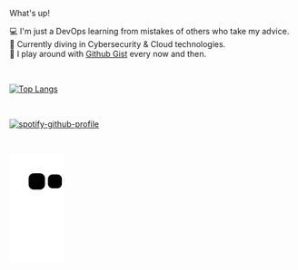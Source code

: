 

<!--
**Phantochi/Phantochi** is a ✨ _special_ ✨ repository because its `README.md` (this file) appears on your GitHub profile.

Here are some ideas to get you started:

💻 I'm developer
🚀 I'm a - and - at -
 I'm a Microsoft MVP
🔥 I'm community leader at -
📝 I'm currently graduating in CyberSecurity
✨ I try to help people who are studying programming on - and -
📫 How to reach me: my site, linkedIn and instagram
-->

What's up! <br/>

💻 I'm just a DevOps learning from mistakes of others who take my advice. <br/>
🚀 Currently diving in Cybersecurity & Cloud technologies. <br/>
📝 I play around with [Github Gist](https://gist.github.com/Aphellirus) every now and then.


<br/>

[![Top Langs](https://github-readme-stats.vercel.app/api/top-langs/?username=Phantochi&langs_count=20&layout=compact&hide=css&theme=tokyonight)](https://github.com/anuraghazra/github-readme-stats)

<br/>

[![spotify-github-profile](https://spotify-github-profile.vercel.app/api/view?uid=31z6ry3t7gyzbtnyh7jq4pxaacdm&cover_image=true&theme=default&show_offline=false&background_color=121212&bar_color=00ff00&bar_color_cover=false)](https://spotify-github-profile.vercel.app/api/view?uid=31z6ry3t7gyzbtnyh7jq4pxaacdm&redirect=true)

<br/>

![Snake animation](https://github.com/Maphelios/Maphelios/blob/output/github-contribution-grid-snake.svg)

<!--Feel free to hit me up on [LinkedIn](Link URL), [Instagram](Link URL), [Link Text](Link URL), [Link Text](Link URL), [Link Text](Link URL)
Languages and tools:
let's rock the future!



